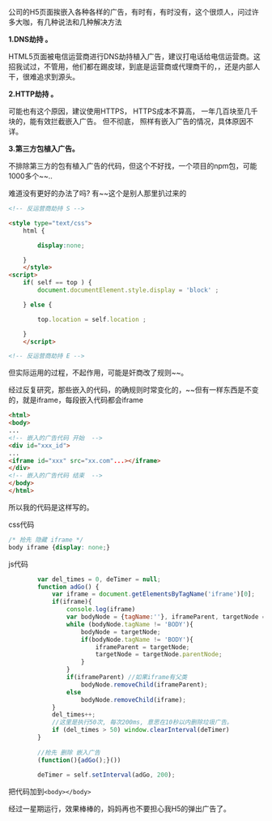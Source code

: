 公司的H5页面挨嵌入各种各样的广告，有时有，有时没有，这个很烦人，问过许多大咖，有几种说法和几种解决方法





**1.DNS劫持 。**

HTML5页面被电信运营商进行DNS劫持植入广告，建议打电话给电信运营商。这招我试过，不管用，他们都在踢皮球，到底是运营商或代理商干的，，还是内部人干，很难追求到源头。





**2.HTTP劫持 。** 

可能也有这个原因，建议使用HTTPS， HTTPS成本不算高， 一年几百块至几千块的，能有效拦截嵌入广告。 但不彻底， 照样有嵌入广告的情况，具体原因不详。





**3.第三方包植入广告。**

不排除第三方的包有植入广告的代码，但这个不好找，一个项目的npm包，可能1000多个~~..





难道没有更好的办法了吗? 有~~这个是别人那里扒过来的

```html
<!-- 反运营商劫持 S -->

<style type="text/css">
    html {

        display:none;

    }
    </style>
<script>
    if( self == top ) {
        document.documentElement.style.display = 'block' ;

    } else {

        top.location = self.location ;

    }
    </script>

<!-- 反运营商劫持 E -->

```

但实际运用的过程，不起作用，可能是奸商改了规则~~。





经过反复研究，那些嵌入的代码，的确规则时常变化的，~~但有一样东西是不变的，就是iframe，每段嵌入代码都会iframe



```html
<html>
<body>
...
<!-- 嵌入的广告代码 开始  -->
<div id="xxx_id">
...
<iframe id="xxx" src="xx.com"...></iframe>
</div>
<!-- 嵌入的广告代码 结束  -->
</body>
</html>
```



所以我的代码是这样写的。

css代码

```css
/* 抢先 隐藏 iframe */
body iframe {display: none;}
```



js代码

```js
		var del_times = 0, deTimer = null;
		function adGo() {
			var iframe = document.getElementsByTagName('iframe')[0];
			if(iframe){
				console.log(iframe)
				var bodyNode = {tagName:''}, iframeParent, targetNode = iframe.parentNode;
				while (bodyNode.tagName != 'BODY'){
					bodyNode = targetNode;
					if(bodyNode.tagName != 'BODY'){
						iframeParent = targetNode;
						targetNode = targetNode.parentNode;
					}
				}
				if(iframeParent) //如果iframe有父类
					bodyNode.removeChild(iframeParent);
				else
					bodyNode.removeChild(iframe);
			}
			del_times++;
			//这里是执行50次, 每次200ms, 意思在10秒以内删除垃圾广告。
			if (del_times > 50) window.clearInterval(deTimer)
		}
		
		//抢先 删除 嵌入广告
		(function(){adGo();}())
		
		deTimer = self.setInterval(adGo, 200);
```

把代码加到```<body></body>```



经过一星期运行，效果棒棒的，妈妈再也不要担心我H5的弹出广告了。
